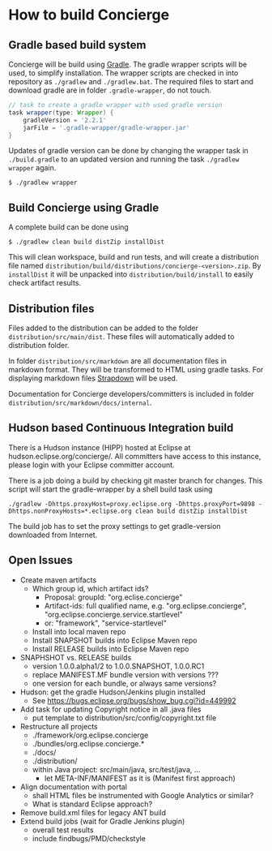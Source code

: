 # How to build Concierge

## Gradle based build system

Concierge will be build using [Gradle](http://gradle.org/). The gradle wrapper scripts will be used, to simplify installation. The wrapper scripts are checked in into repository as `./gradlew` and `./gradlew.bat`. The required files to start and download gradle are in folder `.gradle-wrapper`, do not touch. 

```gradle
// task to create a gradle wrapper with used gradle version
task wrapper(type: Wrapper) {
    gradleVersion = '2.2.1'
    jarFile = '.gradle-wrapper/gradle-wrapper.jar'
}
```

Updates of gradle version can be done by changing the wrapper task in `./build.gradle` to an updated version and running the task `./gradlew wrapper` again.

```
$ ./gradlew wrapper
```

## Build Concierge using Gradle

A complete build can be done using

```
$ ./gradlew clean build distZip installDist
```

This will clean workspace, build and run tests, and will create a distribution file named `distribution/build/distributions/concierge-<version>.zip`. By `installDist` it will be unpacked into `distribution/build/install` to easily check artifact results.

## Distribution files

Files added to the distribution can be added to the folder `distribution/src/main/dist`. These files will automatically added to distribution folder.

In folder `distribution/src/markdown` are all documentation files in markdown format. They will be transformed to HTML using gradle tasks. For displaying markdown files [Strapdown](http://strapdownjs.com/) will be used.

Documentation for Concierge developers/committers is included in folder `distribution/src/markdown/docs/internal`.

## Hudson based Continuous Integration build

There is a Hudson instance (HIPP) hosted at Eclipse at hudson.eclipse.org/concierge/. All committers have access to this instance, please login with your Eclipse committer account.

There is a job doing a build by checking git master branch for changes. This script will start the gradle-wrapper by a shell build task using

```
./gradlew -Dhttps.proxyHost=proxy.eclipse.org -Dhttps.proxyPort=9898 -Dhttps.nonProxyHosts=*.eclipse.org clean build distZip installDist
```

The build job has to set the proxy settings to get gradle-version downloaded from Internet.

## Open Issues

* Create maven artifacts
  * Which group id, which artifact ids?
    * Proposal: groupId: "org.eclise.concierge"
    * Artifact-ids: full qualified name, e.g. "org.eclipse.concierge",
      "org.eclipse.concierge.service.startlevel"
    * or: "framework", "service-startlevel"
  * Install into local maven repo
  * Install SNAPSHOT builds into Eclipse Maven repo
  * Install RELEASE builds into Eclipse Maven repo
* SNAPHSHOT vs. RELEASE builds
  * version 1.0.0.alpha1/2 to 1.0.0.SNAPSHOT, 1.0.0.RC1
  * replace MANIFEST.MF bundle version with versions ???
  * one version for each bundle, or always same versions?
* Hudson: get the gradle Hudson/Jenkins plugin installed
  * See https://bugs.eclipse.org/bugs/show_bug.cgi?id=449992
* Add task for updating Copyright notice in all .java files
  * put template to distribution/src/config/copyright.txt file
* Restructure all projects
  * ./framework/org.eclipse.concierge
  * ./bundles/org.eclipse.concierge.*
  * ./docs/
  * ./distribution/
  * within Java project: src/main/java, src/test/java, ...
    * let META-INF/MANIFEST as it is (Manifest first approach)
* Align documentation with portal
  * shall HTML files be instrumented with Google Analytics or similar?
  * What is standard Eclipse approach?
* Remove build.xml files for legacy ANT build
* Extend build jobs (wait for Gradle Jenkins plugin)
  * overall test results
  * include findbugs/PMD/checkstyle
